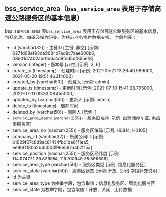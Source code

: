 ## bss_service_area（`bss_service_area` 表用于存储高速公路服务区的基本信息）
bss_service_area 表`bss_service_area` 表用于存储高速公路服务区的基本信息，包括名称、编码及操作记录，为核心业务提供数据支撑。
字段列表：
- id (varchar(32)) - 主键ID [主键, 非空] [示例: 0271d68ef93de9684b7ad8c7aae600b6, 08e01d7402abd1d6a4d9fdd5df855ef8]
- version (integer) - 版本号 [非空] [示例: 3, 6]
- create_ts (timestamp) - 创建时间 [示例: 2021-05-21 13:26:40.589000, 2021-05-20 19:51:46.314000]
- created_by (varchar(50)) - 创建人 [示例: admin]
- update_ts (timestamp) - 更新时间 [示例: 2021-07-10 15:41:28.795000, 2021-07-11 09:33:08.455000]
- updated_by (varchar(50)) - 更新人 [示例: admin]
- delete_ts (timestamp) - 删除时间
- deleted_by (varchar(50)) - 删除人 [示例: ]
- service_area_name (varchar(255)) - 服务区名称 [示例: 白鹭湖停车区, 南昌南服务区]
- service_area_no (varchar(255)) - 服务区编码 [示例: H0814, H0105]
- company_id (varchar(32)) - 所属公司ID [示例: b1629f07c8d9ac81494fbc1de61f1ea5, ee9bf1180a2b45003f96e597a4b7f15a]
- service_position (varchar(255)) - 服务区经纬度 [示例: 114.574721,26.825584, 115.910549,28.396355]
- service_area_type (varchar(50)) - 服务区类型 [示例: 信息化服务区]
- service_state (varchar(50)) - 服务区状态 [示例: 开放, 关闭]
字段补充说明：
- id 为主键
- service_area_type 为枚举字段，包含取值：信息化服务区、智能化服务区
- service_state 为枚举字段，包含取值：开放、关闭、上传数据